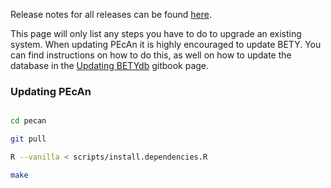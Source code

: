 Release notes for all releases can be found [here](https://github.com/PecanProject/pecan/releases).

This page will only list any steps you have to do to upgrade an existing system. When updating PEcAn it is highly encouraged to update BETY. You can find instructions on how to do this, as well on how to update the database in the [Updating BETYdb](https://pecan.gitbooks.io/betydb-documentation/content/updating_betydb_when_new_versions_are_released.html) gitbook page.


### Updating PEcAn

```bash

cd pecan

git pull

R --vanilla < scripts/install.dependencies.R

make

```
